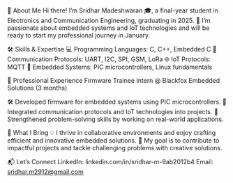 👋 About Me
Hi there! I’m Sridhar Madeshwaran 🎓, a final-year student in Electronics and Communication Engineering, graduating in 2025.
🌟 I’m passionate about embedded systems and IoT technologies and will be ready to start my professional journey in January.

🛠️ Skills & Expertise
  💻 Programming Languages: C, C++, Embedded C
  📡 Communication Protocols: UART, I2C, SPI, GSM, LoRa
  🌐 IoT Protocols: MQTT
  🔧 Embedded Systems: PIC microcontrollers, Linux fundamentals
  
💼 Professional Experience
    Firmware Trainee Intern @ Blackfox Embedded Solutions (3 months)

  🛠️ Developed firmware for embedded systems using PIC microcontrollers.
  📡 Integrated communication protocols and IoT technologies into projects.
  🚀 Strengthened problem-solving skills by working on real-world applications.
        
🚀 What I Bring
  💡 I thrive in collaborative environments and enjoy crafting efficient and innovative embedded solutions.
  🎯 My goal is to contribute to impactful projects and tackle challenging problems with creative solutions.

📬 Let’s Connect
LinkedIn: linkedin.com/in/sridhar-m-9ab2012b4
Email: sridhar.m2912@gmail.com
